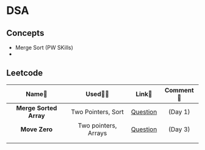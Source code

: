 # DSA

## Concepts
- Merge Sort (PW SKills)
- 

## Leetcode
| **Name🧠** | **Used👨‍💻** | **Link🔗** | **Comment💬** |
|:----------:|:---------------------:|:----------:|:-------------:|
|  **Merge Sorted Array**          |   Two Pointers, Sort                    |   [Question](https://leetcode.com/problems/merge-sorted-array/)         | (Day 1)          |
| **Move Zero**           | Two pointers, Arrays                      | [Question](https://leetcode.com/problems/move-zeroes)           |  (Day 3)               |
|            |                       |            |               |
|            |                       |            |               |
